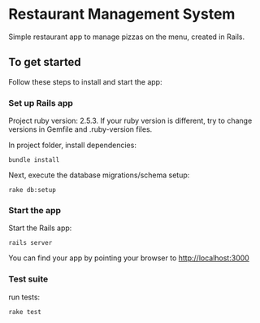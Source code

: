 # Restaurant Management System

Simple restaurant app to manage pizzas on the menu, created in Rails.

## To get started

Follow these steps to install and start the app:

### Set up Rails app

Project ruby version: 2.5.3. If your ruby version is different, try to change versions in Gemfile and .ruby-version files.

In project folder, install dependencies:

``` bundle install ```

Next, execute the database migrations/schema setup:

``` rake db:setup ```

### Start the app

Start the Rails app:

``` rails server ```

You can find your app by pointing your browser to [http://localhost:3000](http://localhost:3000)

### Test suite

run tests:

``` rake test ```

